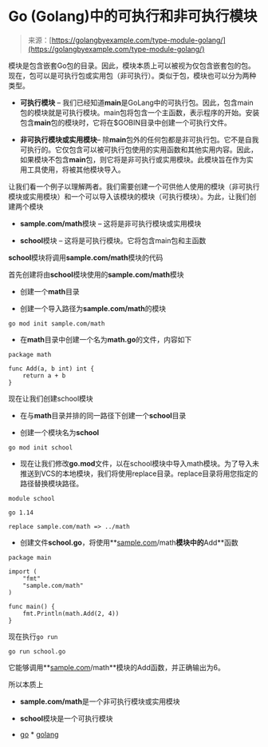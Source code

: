 <!--yml

category: 未分类

date: 2024-10-13 06:29:45

-->

# Go (Golang)中的可执行和非可执行模块

> 来源：[https://golangbyexample.com/type-module-golang/](https://golangbyexample.com/type-module-golang/)

模块是包含嵌套Go包的目录。因此，模块本质上可以被视为仅包含嵌套包的包。现在，包可以是可执行包或实用包（非可执行）。类似于包，模块也可以分为两种类型。

+   **可执行模块** – 我们已经知道**main**是GoLang中的可执行包。因此，包含main包的模块就是可执行模块。main包将包含一个主函数，表示程序的开始。安装包含**main**包的模块时，它将在$GOBIN目录中创建一个可执行文件。

+   **非可执行模块或实用模块**– 除**main**包外的任何包都是非可执行包。它不是自我可执行的。它仅包含可以被可执行包使用的实用函数和其他实用内容。因此，如果模块不包含**main**包，则它将是非可执行或实用模块。此模块旨在作为实用工具使用，将被其他模块导入。

让我们看一个例子以理解两者。我们需要创建一个可供他人使用的模块（非可执行模块或实用模块）和一个可以导入该模块的模块（可执行模块）。为此，让我们创建两个模块

+   **sample.com/math**模块 – 这将是非可执行模块或实用模块

+   **school**模块 – 这将是可执行模块。它将包含main包和主函数

**school**模块将调用**sample.com/math**模块的代码

首先创建将由**school**模块使用的**sample.com/math**模块

+   创建一个**math**目录

+   创建一个导入路径为**sample.com/math**的模块

```
go mod init sample.com/math
```

+   在**math**目录中创建一个名为**math.go**的文件，内容如下

```
package math

func Add(a, b int) int {
	return a + b
}
```

现在让我们创建school模块

+   在与**math**目录并排的同一路径下创建一个**school**目录

+   创建一个模块名为**school**

```
go mod init school
```

+   现在让我们修改**go.mod**文件，以在school模块中导入math模块。为了导入未推送到VCS的本地模块，我们将使用replace目录。replace目录将用您指定的路径替换模块路径。

```
module school

go 1.14

replace sample.com/math => ../math
```

+   创建文件**school.go**，将使用**[sample.com](http://sample.com)/math**模块中的**Add**函数

```
package main

import (
	"fmt"
	"sample.com/math"
)

func main() {
	fmt.Println(math.Add(2, 4))
}
```

现在执行`go run`

```
go run school.go
```

它能够调用**[sample.com](http://sample.com)/math**模块的Add函数，并正确输出为6。

所以本质上

+   **sample.com/math**是一个非可执行模块或实用模块

+   **school**模块是一个可执行模块

+   [go](https://golangbyexample.com/tag/go/) *   [golang](https://golangbyexample.com/tag/golang/)
